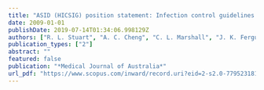 ```yaml
---
title: "ASID (HICSIG) position statement: Infection control guidelines for patients with influenza-like illnesses, including pandemic (H1N1) influenza 2009, in Australian health care facilities (Medical Journal of Australia (2009) 191 (454-458))"
date: 2009-01-01
publishDate: 2019-07-14T01:34:06.998129Z
authors: ["R. L. Stuart", "A. C. Cheng", "C. L. Marshall", "J. K. Ferguson"]
publication_types: ["2"]
abstract: ""
featured: false
publication: "*Medical Journal of Australia*"
url_pdf: "https://www.scopus.com/inward/record.uri?eid=2-s2.0-77952318182&partnerID=40&md5=79b553a1725b20df50b5c37c8b0b8eda"
---
```


